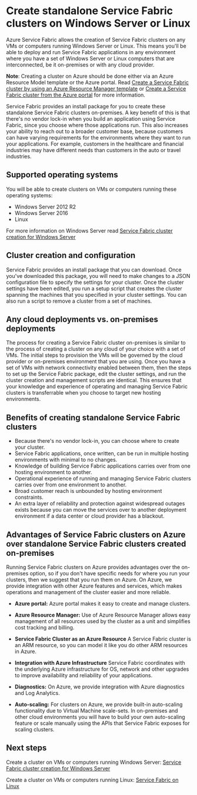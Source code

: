 <properties
   pageTitle="Create Azure Service Fabric clusters on Windows Server and Linux | Microsoft Azure"
   description="Service Fabric clusters run on Windows Server and Linux, which means you'll be able to deploy and host Service Fabric applications anywhere you can run Windows Server or Linux."
   services="service-fabric"
   documentationCenter=".net"
   authors="Chackdan"
   manager="timlt"
   editor=""/>

<tags
   ms.service="service-fabric"
   ms.devlang="dotNet"
   ms.topic="article"
   ms.tgt_pltfrm="NA"
   ms.workload="NA"
   ms.date="05/02/2016"
   ms.author="chackdan"/>

# Create standalone Service Fabric clusters on Windows Server or Linux
Azure Service Fabric allows the creation of Service Fabric clusters on any VMs or computers running Windows Server or Linux. This means you'll be able to deploy and run Service Fabric applications in any environment where you have a set of Windows Server or Linux computers that are interconnected, be it on-premises or with any cloud provider.

**Note**: Creating a cluster on Azure should be done either via an Azure Resource Model template or the Azure portal. Read [Create a Service Fabric cluster by using an Azure Resource Manager template](service-fabric-cluster-creation-via-arm.md) or [Create a Service Fabric cluster from the Azure portal](service-fabric-cluster-creation-via-portal.md) for more information.

Service Fabric provides an install package for you to create these standalone Service Fabric clusters on-premises. A key benefit of this is that there's no vendor lock-in when you build an application using Service Fabric, since you choose where those applications run. This also increases your ability to reach out to a broader customer base, because customers can have varying requirements for the environments where they want to run your applications. For example, customers in the healthcare and financial industries may have different needs than customers in the auto or travel industries. 

## Supported operating systems
You will be able to create clusters on VMs or computers running these operating systems:

* Windows Server 2012 R2
* Windows Server 2016
* Linux

For more information on Windows Server read [Service Fabric cluster creation for Windows Server](service-fabric-cluster-creation-for-windows-server.md)

## Cluster creation and configuration
Service Fabric provides an install package that you can download. Once you've downloaded this package, you will need to make changes to a JSON configuration file to specify the settings for your cluster. Once the cluster settings have been edited, you run a setup script that creates the cluster spanning the machines that you specified in your cluster settings. You can also run a script to remove a cluster from a set of machines.

## Any cloud deployments vs. on-premises deployments
The process for creating a Service Fabric cluster on-premises is similar to the process of creating a cluster on any cloud of your choice with a set of VMs. The initial steps to provision the VMs will be governed by the cloud provider or on-premises environment that you are using. Once you have a set of VMs with network connectivity enabled between them, then the steps to set up the Service Fabric package, edit the cluster settings, and run the cluster creation and management scripts are identical. This ensures that your knowledge and experience of operating and managing Service Fabric clusters is transferrable when you choose to target new hosting environments.

## Benefits of creating standalone Service Fabric clusters
* Because there's no vendor lock-in, you can choose where to create your cluster.
* Service Fabric applications, once written, can be run in multiple hosting environments with minimal to no changes.
* Knowledge of building Service Fabric applications carries over from one hosting environment to another.
* Operational experience of running and managing Service Fabric clusters carries over from one environment to another.
* Broad customer reach is unbounded by hosting environment constraints.
* An extra layer of reliability and protection against widespread outages exists because you can move the services over to another deployment environment if a data center or cloud provider has a blackout.

## Advantages of Service Fabric clusters on Azure over standalone Service Fabric clusters created on-premises
Running Service Fabric clusters on Azure provides advantages over the on-premises option, so if you don't have specific needs for where you run your clusters, then we suggest that you run them on Azure. On Azure, we provide integration with other Azure features and services, which makes operations and management of the cluster easier and more reliable.

* **Azure portal:** Azure portal makes it easy to create and manage clusters.

* **Azure Resource Manager:** Use of Azure Resource Manager allows easy management of all resources used by the cluster as a unit and simplifies cost tracking and billing.
* **Service Fabric Cluster as an Azure Resource** A Service Fabric cluster is an ARM resource, so you can model it like you do other ARM resources in Azure.
* **Integration with Azure Infrastructure** Service Fabric coordinates with the underlying Azure infrastructure for OS, network and other upgrades to improve availability and reliability of your applications.  
* **Diagnostics:** On Azure, we provide integration with Azure diagnostics and Log Analytics.
* **Auto-scaling:** For clusters on Azure, we provide built-in auto-scaling functionality due to Virtual Machine scale-sets. In on-premises and other cloud environments you will have to build your own auto-scaling feature or scale manually using the APIs that Service Fabric exposes for scaling clusters.

## Next steps
Create a cluster on VMs or computers running Windows Server: [Service Fabric cluster creation for Windows Server](service-fabric-cluster-creation-for-windows-server.md)

Create a cluster on VMs or computers running Linux: [Service Fabric on Linux](service-fabric-linux-overview.md)
